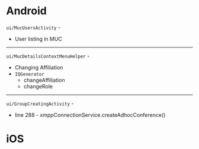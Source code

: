 # Android

`ui/MucUsersActivity` - 
- User listing in MUC

--- 
`ui/MucDetailsContextMenuHelper` - 

- Changing Affiliation
- `IQGenerator` 
    - changeAffiliation 
    - changeRole

--- 
`ui/GroupCreatingActivity` - 

- line 288 - xmppConnectionService.createAdhocConference()




# iOS

